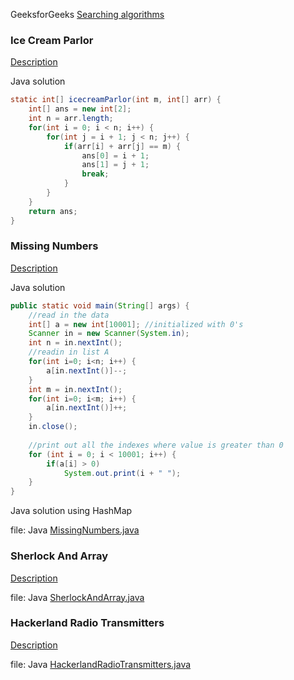 GeeksforGeeks [Searching algorithms](https://www.geeksforgeeks.org/searching-algorithms/)

### Ice Cream Parlor
[Description](https://www.hackerrank.com/challenges/icecream-parlor/problem)

Java solution
```java
static int[] icecreamParlor(int m, int[] arr) {
    int[] ans = new int[2];
    int n = arr.length;
    for(int i = 0; i < n; i++) {
        for(int j = i + 1; j < n; j++) {
            if(arr[i] + arr[j] == m) {
                ans[0] = i + 1;
                ans[1] = j + 1;
                break;
            }
        }
    }
    return ans;
}
```

### Missing Numbers
[Description](https://www.hackerrank.com/challenges/missing-numbers/problem)

Java solution
```java
public static void main(String[] args) {
    //read in the data
	int[] a = new int[10001]; //initialized with 0's
	Scanner in = new Scanner(System.in);
	int n = in.nextInt();
	//readin in list A
	for(int i=0; i<n; i++) {
		a[in.nextInt()]--;
	}
	int m = in.nextInt();
	for(int i=0; i<m; i++) {
		a[in.nextInt()]++;
	}
	in.close();
	
	//print out all the indexes where value is greater than 0
	for (int i = 0; i < 10001; i++) {
		if(a[i] > 0)
			System.out.print(i + " ");
	}
}
```
Java solution using HashMap

file: Java [MissingNumbers.java](MissingNumbers.java) 

### Sherlock And Array
[Description](https://www.hackerrank.com/challenges/sherlock-and-array/problem)

file: Java [SherlockAndArray.java](SherlockAndArray.java)

### Hackerland Radio Transmitters
[Description](https://www.hackerrank.com/challenges/hackerland-radio-transmitters/problem)

file: Java [HackerlandRadioTransmitters.java](HackerlandRadioTransmitters.java)